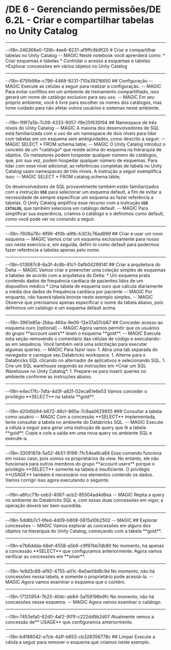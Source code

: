 # /DE 6 - Gerenciando permissões/DE 6.2L - Criar e compartilhar tabelas no Unity Catalog
<hr>--i18n-246366e0-139b-4ee6-8231-af9ffc8b9f20
# Criar e compartilhar tabelas no Unity Catalog
-- MAGIC
Neste notebook você aprenderá como:
* Criar esquemas e tabelas
* Controlar o acesso a esquemas e tabelas
*Explorar concessões em vários objetos no Unity Catalog

<hr>--i18n-675fb98e-c798-4468-9231-710a39216650
## Configuração
-- MAGIC
Execute as células a seguir para realizar a configuração. 
-- MAGIC
Para evitar conflitos em um ambiente de treinamento compartilhado, isso gerará um nome de catálogo exclusivo para seu uso. 
-- MAGIC
Em seu próprio ambiente, você é livre para escolher os nomes dos catálogos, mas tome cuidado para não afetar outros usuários e sistemas neste ambiente.

<hr>--i18n-1f8f7a5b-7c09-4333-9057-f9e25f635f94
## Namespace de três níveis do Unity Catalog
-- MAGIC
A maioria dos desenvolvedores de SQL está familiarizada com o uso de um namespace de dois níveis para lidar com tabelas em um esquema sem ambiguidades, como descrito a seguir:
-- MAGIC
    SELECT * FROM schema.table;
-- MAGIC
O Unity Catalog introduz o conceito de um *catálogo* que reside acima do esquema na hierarquia de objetos. Os metastores podem hospedar qualquer número de catálogos, que, por sua vez, podem hospedar qualquer número de esquemas. Para lidar com esse nível adicional, as referências completas de tabela no Unity Catalog usam namespaces de três níveis. A instrução a seguir exemplifica isso:
-- MAGIC
    SELECT * FROM catalog.schema.table;
    
Os desenvolvedores de SQL provavelmente também estão familiarizados com a instrução **`USE`** para selecionar um esquema default, a fim de evitar a necessidade de sempre especificar um esquema ao fazer referência a tabelas. O Unity Catalog amplifica esse recurso com a instrução **`USE CATALOG`**, que também seleciona um catálogo default.
-- MAGIC
Para simplificar sua experiência, criamos o catálogo e o definimos como default, como você pode ver no comando a seguir.

<hr>--i18n-7608a78c-6f96-4f0b-a9fb-b303c76ad899
## Criar e usar um novo esquema
-- MAGIC
Vamos criar um esquema exclusivamente para nosso uso neste exercício e, em seguida, defini-lo como default para podermos fazer referência a tabelas apenas pelo nome.

<hr>--i18n-013687c8-6a3f-4c8b-81c1-0afb0429914f
## Criar a arquitetura do Delta
-- MAGIC
Vamos criar e preencher uma coleção simples de esquemas e tabelas de acordo com a arquitetura do Delta:
* Um esquema prata contendo dados de frequência cardíaca de pacientes lidos de um dispositivo médico
* Uma tabela de esquema ouro que calcula diariamente a média dos dados de frequência cardíaca por paciente
-- MAGIC
Por enquanto, não haverá tabela bronze neste exemplo simples.
-- MAGIC
Observe que precisamos apenas especificar o nome da tabela abaixo, pois definimos um catálogo e um esquema default acima.

<hr>--i18n-3961e85e-2bba-460a-9e00-12e37a07cb87
## Conceder acesso ao esquema ouro [optional]
-- MAGIC
Agora vamos permitir que os usuários do grupo **account users** leiam o esquema **gold**.
-- MAGIC
Execute esta seção removendo o comentário das células de código e executando-as em sequência. 
Você também verá uma solicitação para executar algumas queries. 
-- MAGIC
Para fazer isso:
1. Abra uma tab separada do navegador e carregue seu Databricks workspace.
1. Alterne para o Databricks SQL clicando no alternador de aplicativos e selecionando SQL.
1. Crie um SQL warehouse seguindo as instruções em *Criar um SQL Warehouse no Unity Catalog*.
1. Prepare-se para inserir queries no ambiente conforme as instruções abaixo.

<hr>--i18n-e4ec17fc-7dfa-4d3f-a82f-02eca61e6e53
Vamos conceder o privilégio **SELECT** na tabela **gold**.

<hr>--i18n-d20d5b94-b672-48cf-865a-7c9aa0629955
### Consultar a tabela como usuário
-- MAGIC
Com a concessão **SELECT** implementada, tente consultar a tabela no ambiente do Databricks SQL.
-- MAGIC
Execute a célula a seguir para gerar uma instrução de query que lê a tabela **gold**. Copie e cole a saída em uma nova query no ambiente SQL e execute-a.

<hr>--i18n-3309187d-5a52-4b51-9198-7fc54ea9ca84
Esse comando funciona em nosso caso, pois somos os proprietários da view. No entanto, ele não funcionará para outros membros do grupo **account users** porque o privilégio **SELECT** somente na tabela é insuficiente. O privilégio **USAGE** também é necessário nos elementos contendo os dados. Vamos corrigir isso agora executando o seguinte.

<hr>--i18n-a6fcc71b-ceb3-4067-acb2-85504ad4d6ea
-- MAGIC
Repita a query no ambiente do Databricks SQL e, com essas duas concessões em vigor, a operação deverá ser bem-sucedida.

<hr>--i18n-5dd6b7c1-6fed-4d09-b808-0615a10b2502
-- MAGIC
## Explorar concessões
-- MAGIC
Vamos explorar as concessões em alguns dos objetos na hierarquia do Unity Catalog, começando com a tabela **gold**.

<hr>--i18n-e7b6ddda-b6ef-4558-a5b6-c9f97bb7db80
No momento, há apenas a concessão **SELECT** que configuramos anteriormente. Agora vamos verificar as concessões em **silver**.

<hr>--i18n-1e9d3c88-af92-4755-a01c-6e0aefdd8c9d
No momento, não há concessões nessa tabela, e somente o proprietário pode acessá-la.
-- MAGIC
Agora vamos examinar o esquema que o contém.

<hr>--i18n-17125954-7b25-40dc-ab84-5a159198e9fc
No momento, não há concessões nesse esquema. 
-- MAGIC
Agora vamos examinar o catálogo.

<hr>--i18n-7453efa0-62d0-4af2-901f-c222dd9b2d07
Atualmente vemos a concessão de** USAGE** que configuramos anteriormente.

<hr>--i18n-b4f88042-e7cb-4a1f-b853-cb328356778c
## Limpar
Execute a célula a seguir para remover o esquema que criamos neste exemplo.

